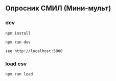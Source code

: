 ##  Опросник СМИЛ (Мини-мульт)

### dev
`npm install`

`npm run dev`

`see http://localhost:5000`

### load csv
`npm run load`
